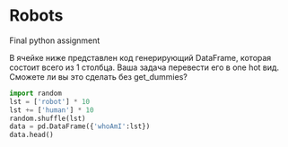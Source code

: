 # Robots

Final python assignment

В ячейке ниже представлен код генерирующий DataFrame, которая состоит всего из 1 столбца. Ваша задача перевести его в one hot вид. Сможете ли вы это сделать без get_dummies?

```python
import random
lst = ['robot'] * 10
lst += ['human'] * 10
random.shuffle(lst)
data = pd.DataFrame({'whoAmI':lst})
data.head()
```